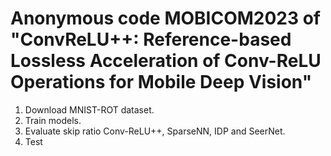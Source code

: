 # Anonymous code MOBICOM2023 of "ConvReLU++: Reference-based Lossless Acceleration of Conv-ReLU Operations for Mobile Deep Vision"

1. Download MNIST-ROT dataset.
2. Train models.
3. Evaluate skip ratio Conv-ReLU++, SparseNN, IDP and SeerNet.
4. Test

